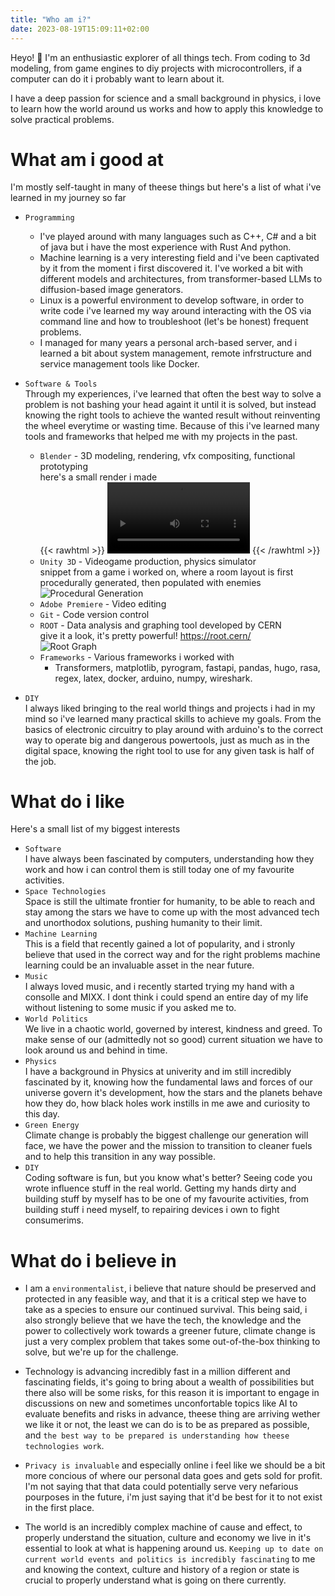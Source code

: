 ```yaml
---
title: "Who am i?"
date: 2023-08-19T15:09:11+02:00
---
```


Heyo! 👋 I'm an enthusiastic explorer of all things tech. From coding to 3d modeling, from game engines to diy projects with microcontrollers, if a computer can do it i probably want to learn about it.

I have a deep passion for science and a small background in physics, i love to learn how the world around us works and how to apply this knowledge to solve practical problems. 

# What am i good at

I'm mostly self-taught in many of theese things but here's a list of what i've learned in my journey so far

- `Programming`

    - I've played around with many languages such as C++, C# and a bit of java but i have the most experience with Rust And python.
    - Machine learning is a very interesting field and i've been captivated by it from the moment i first discovered it. I've worked a bit with different models and architectures, from transformer-based LLMs to diffusion-based image generators.
    - Linux is a powerful environment to develop software, in order to write code i've learned my way around interacting with the OS via command line and how to troubleshoot (let's be honest) frequent problems.
    - I managed for many years a personal arch-based server, and i learned a bit about system management, remote infrstructure and service management tools like Docker.

- `Software & Tools` \
    Through my experiences, i've learned that often the best way to solve a problem is not bashing your head againt it until it is solved, but instead knowing the right tools to achieve the wanted result without reinventing the wheel everytime or wasting time. Because of this i've learned many tools and frameworks that helped me with my projects in the past.

    - `Blender` - 3D modeling, rendering, vfx compositing, functional prototyping \
    here's a small render i made \
    {{< rawhtml >}} 
        <video width=50% controls loop autoplay>
            <source src="/videos/genowave.mp4" type="video/webm">
            Your browser does not support the video tag. 
        </video>
    {{< /rawhtml >}}
    - `Unity 3D` - Videogame production, physics simulator \
    snippet from a game i worked on, where a room layout is first procedurally generated, then populated with enemies \
    ![Procedural Generation](/videos/unity.gif)
    - `Adobe Premiere` - Video editing
    - `Git` - Code version control
    - `ROOT` - Data analysis and graphing tool developed by CERN \
    give it a look, it's pretty powerful! https://root.cern/ \
    ![Root Graph](/images/root.png)
    - `Frameworks` - Various frameworks i worked with
        - Transformers, matplotlib, pyrogram, fastapi, pandas, hugo, rasa, regex, latex, docker, arduino, numpy, wireshark.

- `DIY` \
    I always liked bringing to the real world things and projects i had in my mind so i've learned many practical skills to achieve my goals.
    From the basics of electronic circuitry to play around with arduino's to the correct way to operate big and dangerous powertools, just as much as in the digital space, knowing the right tool to use for any given task is half of the job.
    
# What do i like

Here's a small list of my biggest interests

- `Software` \
I have always been fascinated by computers, understanding how they work and how i can control them is still today one of my favourite activities. 
- `Space Technologies` \
Space is still the ultimate frontier for humanity, to be able to reach and stay among the stars we have to come up with the most advanced tech and unorthodox solutions, pushing humanity to their limit. 
- `Machine Learning` \
This is a field that recently gained a lot of popularity, and i stronly believe that used in the correct way and for the right problems machine learning could be an invaluable asset in the near future.
- `Music` \
I always loved music, and i recently started trying my hand with a consolle and MIXX. I dont think i could spend an entire day of my life without listening to some music if you asked me to.
- `World Politics` \
We live in a chaotic world, governed by interest, kindness and greed. To make sense of our (admittedly not so good) current situation we have to look around us and behind in time.
- `Physics` \
I have a background in Physics at univerity and im still incredibly fascinated by it, knowing how the fundamental laws and forces of our universe govern it's development, how the stars and the planets behave how they do, how black holes work instills in me awe and curiosity to this day.
- `Green Energy` \
Climate change is probably the biggest challenge our generation will face, we have the power and the mission to transition to cleaner fuels and to help this transition in any way possible.
- `DIY` \
Coding software is fun, but you know what's better? Seeing code you wrote influence stuff in the real world. Getting my hands dirty and building stuff by myself has to be one of my favourite activities, from building stuff i need myself, to repairing devices i own to fight consumerims.

# What do i believe in

- I am a `environmentalist`, i believe that nature should be preserved and protected in any feasible way, and that it is a critical step we have to take as a species to ensure our continued survival. This being said, i also strongly believe that we have the tech, the knowledge and the power to collectively work towards a greener future, climate change is just a very complex problem that takes some out-of-the-box thinking to solve, but we're up for the challenge.

- Technology is advancing incredibly fast in a million different and fascinating fields, it's going to bring about a wealth of possibilities but there also will be some risks, for this reason it is important to engage in discussions on new and sometimes unconfortable topics like AI to evaluate benefits and risks in advance, theese thing are arriving wether we like it or not, the least we can do is to be as prepared as possible, and `the best way to be prepared is understanding how theese technologies work`.

- `Privacy is invaluable` and especially online i feel like we should be a bit more concious of where our personal data goes and gets sold for profit. I'm not saying that that data could potentially serve very nefarious pourposes in the future, i'm just saying that it'd be best for it to not exist in the first place.

- The world is an incredibly complex machine of cause and effect, to properly understand the situation, culture and economy we live in it's essential to look at what is happening around us. `Keeping up to date on current world events and politics is incredibly fascinating` to me and knowing the context, culture and history of a region or state is crucial to properly understand what is going on there currently.